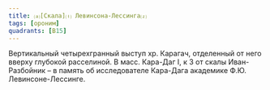 ```yaml
---
title: ⒜[Скала]⒯ Левинсона-Лессинга⒵
tags: [ороним]
quadrants: [В15]
---
```


Вертикальный четырехгранный выступ хр. Карагач, отделенный от него вверху
глубокой расселиной. В масс. Кара-Даг I, к З от скалы Иван-Разбойник – в память
об исследователе Кара-Дага академике Ф.Ю. Левинсоне-Лессинге.
